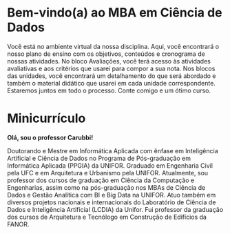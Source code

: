 # Bem-vindo(a) ao MBA em Ciência de Dados
Você está no ambiente virtual da nossa disciplina. Aqui, você encontrará o nosso plano de ensino com os objetivos, conteúdos e cronograma de nossas atividades. No bloco Avaliações, você terá acesso às atividades avaliativas e aos critérios que usarei para compor a sua nota. Nos blocos das unidades, você encontrará um detalhamento do que será abordado e também o material didático que usarei em cada unidade correspondente.
Estaremos juntos em todo o processo. Conte comigo e um ótimo curso.

# Minicurrículo
**Olá, sou o professor Carubbi!**

Doutorando e Mestre em Informática Aplicada com ênfase em Inteligência Artificial e Ciência de Dados no Programa de Pós-graduação em Informática Aplicada (PPGIA) da UNIFOR. Graduado em Engenharia Civil pela UFC e em Arquitetura e Urbanismo pela UNIFOR. Atualmente, sou professor dos cursos de graduação em Ciência da Computação e Engenharias, assim como na pós-graduação nos MBAs de Ciência de Dados e Gestão Analítica com BI e Big Data na UNIFOR. Atuo também em diversos projetos nacionais e internacionais do Laboratório de Ciência de Dados e Inteligência Artificial (LCDIA) da Unifor. Fui professor da graduação dos cursos de Arquitetura e Tecnólogo em Construção de Edifícios da FANOR.
